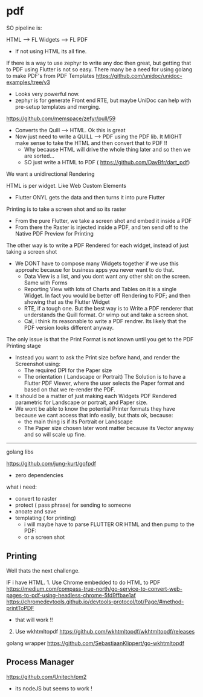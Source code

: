 # pdf

SO pipeline is:

HTML --> FL Widgets --> FL PDF
- If not using HTML its all fine.


If there is a way to use zephyr to write any doc then great, but getting that to PDF using Flutter is not so easy.
There many be a need for using golang to make PDF's from PDF Templates
https://github.com/unidoc/unidoc-examples/tree/v3
- Looks very powerful now.
- zephyr is for generate Front end RTE, but maybe UniDoc can help with pre-setup templates and merging.

https://github.com/memspace/zefyr/pull/59
- Converts the Quill --> HTML. Ok this is great
- Now just need to write a QUILL --> PDF using the PDF lib. It MIGHT make sense to take the HTML and then convert that to PDF !!
	- Why because HTML will drive the whole thing later and so then we are sorted...
	- SO just write a HTML to PDF ( https://github.com/DavBfr/dart_pdf)


We want a unidirectional Rendering

HTML is per widget. Like Web Custom Elements
- Flutter ONYL gets the data and then turns it into pure Flutter

Printing is to take a screen shot and so its raster
- From the pure Flutter, we take a screen shot and embed it inside a PDF
- From there the Raster is injected inside a PDF, and ten send off to the Native PDF Preview for Printing

The other way is to write a PDF Rendered for each widget, instead of just taking a screen shot

-  We DONT have to compose many Widgets together if we use this approahc because for business apps you never want to do that.
	- Data View is a list, and you dont want any other shit on the screen. Same with Forms
	- Reporting View with lots of Charts and Tables on it is a single Widget. In fact you would be better off Rendering to PDF; and then showing that as the Flutter Widget
	- RTE, if a tough one. But the best way is to Write a PDF renderer that understands the Quill format. Or wimp out and take a screen shot.
	- Cal, i think its reasonable to write a PDF rendrer. Its likely that the PDF version looks different anyway.


The only issue is that the Print Format is not known until you get to the PDF Printing stage
- Instead you want to ask the Print size before hand, and render the Screenshot using:
	- The required DPI for the Paper size
	- The orientation ( Landscape or Portrait)
The Solution is to have a Flutter PDF Viewer, where the user selects the Paper format and based on that we re-render the PDF.
- It should be a matter of just making each Widgets PDF Rendered parametric for Landscape or portrait, and Paper size.
- We wont be able to know the potential Printer formats they have because we cant access that info easily, but thats ok, because:
	- the main thing is if its Portrait or Landscape
	- The Paper size chosen later wont matter because its Vector anyway and so will scale up fine.



---

golang libs

https://github.com/jung-kurt/gofpdf
- zero dependencies

what i need:
- convert to raster
- protect ( pass phrase) for sending to someone
- anoate and save
- templating ( for printing)
	- i will maybe have to parse FLUTTER OR HTML and then pump to the PDF:
	- or a screen shot

## Printing
Well thats the next challenge.

IF i have HTML.
1. 
Use Chrome embedded to do HTML to PDF
https://medium.com/compass-true-north/go-service-to-convert-web-pages-to-pdf-using-headless-chrome-5fd9ffbae1af
https://chromedevtools.github.io/devtools-protocol/tot/Page/#method-printToPDF
- that will work !!

2. Use wkhtmltopdf
https://github.com/wkhtmltopdf/wkhtmltopdf/releases

golang wrapper
https://github.com/SebastiaanKlippert/go-wkhtmltopdf



## Process Manager
https://github.com/Unitech/pm2
- its nodeJS but seems to work !



